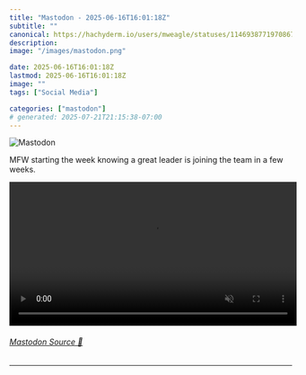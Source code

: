```yaml
---
title: "Mastodon - 2025-06-16T16:01:18Z"
subtitle: ""
canonical: https://hachyderm.io/users/mweagle/statuses/114693877197086707
description:
image: "/images/mastodon.png"

date: 2025-06-16T16:01:18Z
lastmod: 2025-06-16T16:01:18Z
image: ""
tags: ["Social Media"]

categories: ["mastodon"]
# generated: 2025-07-21T21:15:38-07:00
---
```

![Mastodon](/images/mastodon.png)

<p>MFW starting the week knowing a great leader is joining the team in a few weeks.</p>

<video controls autoplay muted loop width="512"><source src="ffdfebed48200bf2.mp4" type="video/mp4" /></video>

###### [Mastodon Source 🐘](https://hachyderm.io/@mweagle/114693877197086707)

___
